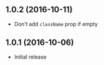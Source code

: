 ## 1.0.2 (2016-10-11)

* Don't add `className` prop if empty

## 1.0.1 (2016-10-06)

* Initial release

